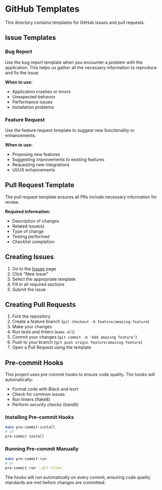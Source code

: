 # GitHub Templates

This directory contains templates for GitHub issues and pull requests.

## Issue Templates

### Bug Report
Use the bug report template when you encounter a problem with the application. This helps us gather all the necessary information to reproduce and fix the issue.

**When to use:**
- Application crashes or errors
- Unexpected behavior
- Performance issues
- Installation problems

### Feature Request
Use the feature request template to suggest new functionality or enhancements.

**When to use:**
- Proposing new features
- Suggesting improvements to existing features
- Requesting new integrations
- UI/UX enhancements

## Pull Request Template

The pull request template ensures all PRs include necessary information for review.

**Required information:**
- Description of changes
- Related issue(s)
- Type of change
- Testing performed
- Checklist completion

## Creating Issues

1. Go to the [Issues](../../issues) page
2. Click "New Issue"
3. Select the appropriate template
4. Fill in all required sections
5. Submit the issue

## Creating Pull Requests

1. Fork the repository
2. Create a feature branch (`git checkout -b feature/amazing-feature`)
3. Make your changes
4. Run tests and linters (`make all`)
5. Commit your changes (`git commit -m 'Add amazing feature'`)
6. Push to your branch (`git push origin feature/amazing-feature`)
7. Open a Pull Request using the template

## Pre-commit Hooks

This project uses pre-commit hooks to ensure code quality. The hooks will automatically:
- Format code with Black and isort
- Check for common issues
- Run linters (flake8)
- Perform security checks (bandit)

### Installing Pre-commit Hooks

```bash
make pre-commit-install
# or
pre-commit install
```

### Running Pre-commit Manually

```bash
make pre-commit-run
# or
pre-commit run --all-files
```

The hooks will run automatically on every commit, ensuring code quality standards are met before changes are committed.
